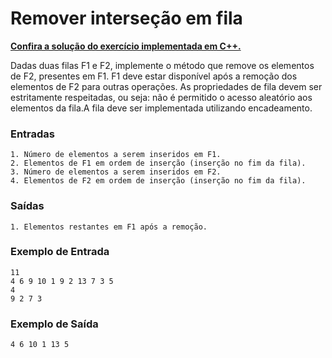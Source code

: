 # Remover interseção em fila

**[Confira a solução do exercício implementada em C++.](01.cpp)**

Dadas duas filas F1 e F2, implemente o método que remove os elementos de F2, presentes em F1. F1 deve estar disponível após a remoção dos elementos de F2 para outras operações. As propriedades de fila devem ser estritamente respeitadas, ou seja: não é permitido o acesso aleatório aos elementos da fila.A fila deve ser implementada utilizando encadeamento.

### Entradas

```
1. Número de elementos a serem inseridos em F1.
2. Elementos de F1 em ordem de inserção (inserção no fim da fila).
3. Número de elementos a serem inseridos em F2.
4. Elementos de F2 em ordem de inserção (inserção no fim da fila).
```

### Saídas

```
1. Elementos restantes em F1 após a remoção.
```

### Exemplo de Entrada

```
11
4 6 9 10 1 9 2 13 7 3 5
4
9 2 7 3
```

### Exemplo de Saída

```
4 6 10 1 13 5
```
